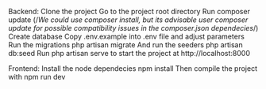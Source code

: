 Backend:
Clone the project
Go to the project root directory
Run composer update
(/*We could use composer install, but its advisable user composer update for 
possible compatibility issues in the composer.json dependecies*/)
Create database
Copy .env.example into .env file and adjust parameters
Run the migrations php artisan migrate
And run the seeders php artisan db:seed
Run php artisan serve to start the project at http://localhost:8000


Frontend:
Install the node dependecies npm install
Then compile the project with npm run dev








